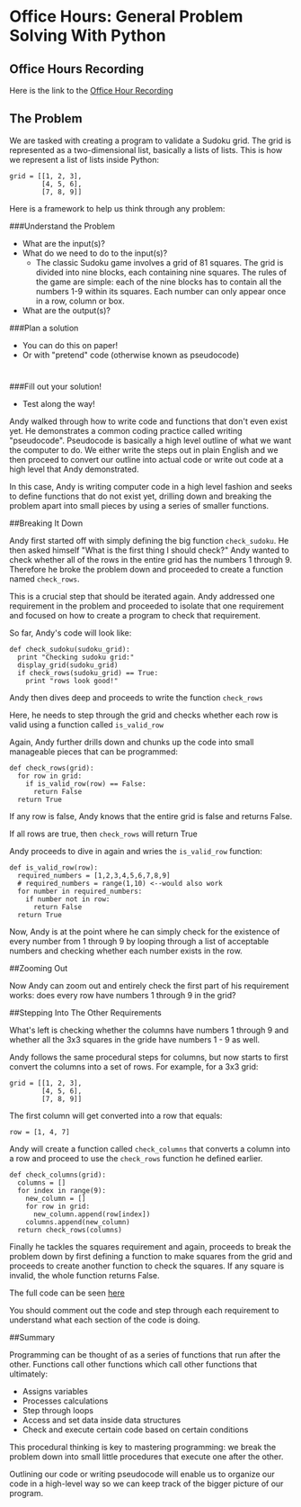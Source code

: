 # Office Hours: General Problem Solving With Python


## Office Hours Recording

Here is the link to the [Office Hour Recording][recording]

## The Problem

We are tasked with creating a program to validate a Sudoku grid. The grid is represented as a two-dimensional list, basically a lists of lists. This is how we represent a list of lists inside Python:

```
grid = [[1, 2, 3],
        [4, 5, 6],
        [7, 8, 9]]
```

Here is a framework to help us think through any problem:

###Understand the Problem
  - What are the input(s)?
  - What do we need to do to the input(s)?
    - The classic Sudoku game involves a grid of 81 squares. The grid is divided into nine blocks, each containing nine squares. The rules of the game are simple: each of the nine blocks has to contain all the numbers 1-9 within its squares. Each number can only appear once in a row, column or box.
  - What are the output(s)?

###Plan a solution
  - You can do this on paper!
  - Or with "pretend" code (otherwise known as pseudocode)
#
###Fill out your solution!
  - Test along the way!

Andy walked through how to write code and functions that don't even exist yet. He demonstrates a common coding practice called writing "pseudocode". Pseudocode is basically a high level outline of what we want the computer to do. We either write the steps out in plain English and we then proceed to convert our outline into actual code or write out code at a high level that Andy demonstrated.

In this case, Andy is writing computer code in a high level fashion and seeks to define functions that do not exist yet, drilling down and breaking the problem apart into small pieces by using a series of smaller functions.

##Breaking It Down

Andy first started off with simply defining the big function `check_sudoku`. He then asked himself "What is the first thing I should check?" Andy wanted to check whether all of the rows in the entire grid has the numbers 1 through 9. Therefore he broke the problem down and proceeded to create a function named `check_rows`.

This is a crucial step that should be iterated again. Andy addressed one requirement in the problem and proceeded to isolate that one requirement and focused on how to create a program to check that requirement.

So far, Andy's code will look like:

```
def check_sudoku(sudoku_grid):
  print "Checking sudoku grid:"
  display_grid(sudoku_grid)
  if check_rows(sudoku_grid) == True:
    print "rows look good!"
```

Andy then dives deep and proceeds to write the function `check_rows`

Here, he needs to step through the grid and checks whether each row is valid using a function called `is_valid_row`

Again, Andy further drills down and chunks up the code into small manageable pieces that can be programmed:

```
def check_rows(grid):
  for row in grid:
    if is_valid_row(row) == False:
      return False
  return True
```

If any row is false, Andy knows that the entire grid is false and returns False. 

If all rows are true, then `check_rows` will return True

Andy proceeds to dive in again and wries the `is_valid_row` function:

```
def is_valid_row(row):
  required_numbers = [1,2,3,4,5,6,7,8,9]
  # required_numbers = range(1,10) <--would also work
  for number in required_numbers:
    if number not in row:
      return False
  return True
```

Now, Andy is at the point where he can simply check for the existence of every number from 1 through 9 by looping through a list of acceptable numbers and checking whether each number exists in the row.

##Zooming Out 

Now Andy can zoom out and entirely check the first part of his requirement works: does every row have numbers 1 through 9 in the grid?

##Stepping Into The Other Requirements

What's left is checking whether the columns have numbers 1 through 9 and whether all the 3x3 squares in the gride have numbers 1 - 9 as well.

Andy follows the same procedural steps for columns, but now starts to first convert the columns into a set of rows. For example, for a 3x3 grid:

```
grid = [[1, 2, 3],
        [4, 5, 6],
        [7, 8, 9]]
```

The first column will get converted into a row that equals:

`row = [1, 4, 7]`

Andy will create a function called `check_columns` that converts a column into a row and proceed to use the `check_rows` function he defined earlier.

```
def check_columns(grid):
  columns = []
  for index in range(9):
    new_column = []
    for row in grid:
      new_column.append(row[index])
    columns.append(new_column)
  return check_rows(columns)
```

Finally he tackles the squares requirement and again, proceeds to break the problem down by first defining a function to make squares from the grid and proceeds to create another function to check the squares. If any square is invalid, the whole function returns False.

The full code can be seen [here][code]

You should comment out the code and step through each requirement to understand what each section of the code is doing.

##Summary

Programming can be thought of as a series of functions that run after the other. Functions call other functions which call other functions that ultimately:

- Assigns variables
- Processes calculations
- Step through loops
- Access and set data inside data structures
- Check and execute certain code based on certain conditions

This procedural thinking is key to mastering programming: we break the problem down into small little procedures that execute one after the other.

Outlining our code or writing pseudocode will enable us to organize our code in a high-level way so we can keep track of the bigger picture of our program.

[recording]: https://plus.google.com/events/cvd7n15lqrmf267jfb4b978bo7c?authkey=CNiLyr-Q-t_I2AE
[code]: sudoku.py
